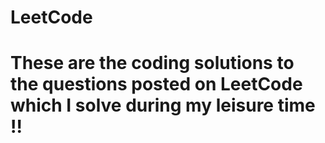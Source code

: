 # LeetCode
# These are the coding solutions to the questions posted on LeetCode which I solve during my leisure time !!
